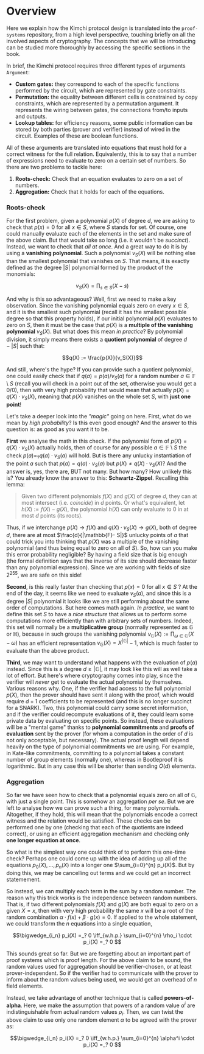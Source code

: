 # Overview

Here we explain how the Kimchi protocol design is translated into the `proof-systems` repository, from a high level perspective, touching briefly on all the involved aspects of cryptography. The concepts that we will be introducing can be studied more thoroughly by accessing the specific sections in the book. 

In brief, the Kimchi protocol requires three different types of arguments `Argument`: 
- **Custom gates:** they correspond to each of the specific functions performed by the circuit, which are represented by gate constraints. 
- **Permutation:** the equality between different cells is constrained by copy constraints, which are represented by a permutation argument. It represents the wiring between gates, the connections from/to inputs and outputs.
- **Lookup tables:** for efficiency reasons, some public information can be stored by both parties (prover and verifier) instead of wired in the circuit. Examples of these are boolean functions. 

All of these arguments are translated into equations that must hold for a correct witness for the full relation. Equivalently, this is to say that a number of expressions need to evaluate to zero on a certain set of numbers. So there are two problems to tackle here:

1) **Roots-check:** Check that an equation evaluates to zero on a set of numbers.
2) **Aggregation:** Check that it holds for each of the equations.

### Roots-check

For the first problem, given a polynomial $p(X)$ of degree $d$, we are asking to check that $p(x)=0$ for all $x\in S$, where $S$ stands for set. Of course, one could manually evaluate each of the elements in the set and make sure of the above claim. But that would take so long (i.e. it wouldn't be _succinct_). Instead, we want to check that _all at once_. And a great way to do it is by using a **vanishing polynomial**. Such a polynomial $v_S(X)$ will be nothing else than the smallest polynomial that vanishes on $S$. That means, it is exactly defined as the degree $|S|$ polynomial formed by the product of the monomials:

$$v_S(X) = \prod_{s\in S} (X-s)$$

And why is this so advantageous? Well, first we need to make a key observation. Since the vanishing polynomial equals zero on every $x\in S$, and it is the smallest such polynomial (recall it has the smallest possible degree so that this property holds), if our initial polynomial $p(X)$ evaluates to zero on $S$, then it must be the case that $p(X)$ is a **multiple of the vanishing polynomial** $v_S(X)$. But what does this mean _in practice_? By polynomial division, it simply means there exists a **quotient polynomial** of degree $d-|S|$ such that:

$$q(X) := \frac{p(X)}{v_S(X)}$$

And still, where's the hype? If you can provide such a quotient polynomial, one could easily check that if $q(a) = p(a) / v_S(a)$ for a random number $a\in\mathbb{F}$ \ $S$ (recall you will check in a point out of the set, otherwise you would get a $0/0$), then with very high probability that would mean that actually $p(X) = q(X) \cdot v_S(X)$, meaning that $p(X)$ vanishes on the whole set $S$, with **just one point**!

Let's take a deeper look into the _"magic"_ going on here. First, what do we mean by _high probability_? Is this even good enough? And the answer to this question is: as good as you want it to be. 

**First** we analyse the math in this check. If the polynomial form of $p(X) = q(X) \cdot v_S(X)$ actually holds, then of course for any possible $a\in\mathbb{F}$ \ $S$ the check $p(a) =_? q(a) \cdot v_S(a)$ will hold. But is there any unlucky instantiation of the point $a$ such that $p(a) = q(a) \cdot v_S(a)$ but $p(X) \neq q(X) \cdot v_S(X)$? And the answer is, yes, there are, BUT not many. But how many? How unlikely this is? You already know the answer to this: **Schwartz-Zippel**. Recalling this lemma:

> Given two different polynomials $f(X)$ and $g(X)$ of degree $d$, they can at most intersect (i.e. _coincide_) in $d$ points. Or what's equivalent, let $h(X) := f(X) - g(X)$, the polynomial $h(X)$ can only evaluate to $0$ in at most $d$ points (its roots). 

Thus, if we interchange $p(X) \rightarrow f(X)$ and $q(X)\cdot v_S(X) \rightarrow g(X)$, both of degree $d$, there are at most $\frac{d}{|\mathbb{F}- S|}$ unlucky points of $a$ that could trick you into thinking that $p(X)$ was a multiple of the vanishing polynomial (and thus being equal to zero on all of $S$). So, how can you make this error probability negligible? By having a field size that is big enough (the formal definition says that the inverse of its size should decrease faster than any polynomial expression). Since we are working with fields of size $2^{255}$, we are safe on this side!

**Second**, is this really faster than checking that $p(x)=0$ for all $x\in S$ ? At the end of the day, it seems like we need to evaluate $v_S(a)$, and since this is a degree $|S|$ polynomial it looks like we are still performing about the same order of computations. But here comes math again. _In practice_, we want to define this set $S$ to have a _nice structure_ that allows us to perform some computations more efficiently than with arbitrary sets of numbers. Indeed, this set will normally be a **multiplicative group** (normally represented as $\mathbb{G}$ or $\mathbb{H}$), because in such groups the vanishing polynomial $v_\mathbb{G}(X):=\prod_{\omega\in\mathbb{G}}(X-\omega)$ has an efficient representation $v_\mathbb{G}(X)=X^{|\mathbb{G}|}-1$, which is much faster to evaluate than the above product.

**Third**, we may want to understand what happens with the evaluation of $p(a)$ instead. Since this is a degree $d ≥ |\mathbb{G}|$, it may look like this will as well take a lot of effort. But here's where cryptography comes into play, since the verifier will _never_ get to evaluate the actual polynomial by themselves. Various reasons why. One, if the verifier had access to the full polynomial $p(X)$, then the prover should have sent it along with the proof, which would require $d+1$ coefficients to be represented (and this is no longer succinct for a SNARK). Two, this polynomial could carry some secret information, and if the verifier could recompute evaluations of it, they could learn some private data by evaluating on specific points. So instead, these evaluations will be a "mental game" thanks to **polynomial commitments** and **proofs of evaluation** sent by the prover (for whom a computation in the order of $d$ is not only acceptable, but necessary). The actual proof length will depend heavily on the type of polynomial commitments we are using. For example, in Kate-like commitments, committing to a polynomial takes a constant number of group elements (normally one), whereas in Bootleproof it is logarithmic. But in any case this will be shorter than sending $O(d)$ elements. 


### Aggregation

So far we have seen how to check that a polynomial equals zero on all of $\mathbb{G}$, with just a single point. This is somehow an aggregation _per se_. But we are left to analyse how we can prove such a thing, for many polynomials. Altogether, if they hold, this will mean that the polynomials encode a correct witness and the relation would be satisfied.  These checks can be performed one by one (checking that each of the quotients are indeed correct), or using an efficient aggregation mechanism and checking only **one longer equation at once**. 

So what is the simplest way one could think of to perform this one-time check? Perhaps one could come up with the idea of adding up all of the equations $p_0(X),...,p_n(X)$ into a longer one $\sum_{i=0}^{n} p_i(X)$. But by doing this, we may be cancelling out terms and we could get an incorrect statemement.

So instead, we can multiply each term in the sum by a random number. The reason why this trick works is the independence between random numbers. That is, if two different polynomials $f(X)$ and $g(X)$ are both equal to zero on a given $X=x$, then with very high probability the same $x$ will be a root of the random combination $\alpha\cdot f(x) + \beta\cdot g(x) = 0$. If applied to the whole statement, we could transform the $n$ equations into a single equation,

$$\bigwedge_{i_n} p_i(X) =_? 0 \iff_{w.h.p.} \sum_{i=0}^{n} \rho_i \cdot p_i(X) =_? 0 $$

This sounds great so far. But we are forgetting about an important part of proof systems which is proof length. For the above claim to be sound, the random values used for aggregation should be verifier-chosen, or at least prover-independent. So if the verifier had to communicate with the prover to inform about the random values being used, we would get an overhead of $n$ field elements. 

Instead, we take advantage of another technique that is called **powers-of-alpha**. Here, we make the assumption that powers of a random value $\alpha^i$ are indistinguishable from actual random values $\rho_i$. Then, we can twist the above claim to use only one random element $\alpha$ to be agreed with the prover as:

$$\bigwedge_{i_n} p_i(X) =_? 0 \iff_{w.h.p.} \sum_{i=0}^{n} \alpha^i \cdot p_i(X) =_? 0 $$
